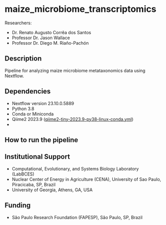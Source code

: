 # maize_microbiome_transcriptomics

Researchers:
 * Dr. Renato Augusto Corrêa dos Santos
 * Professor Dr. Jason Wallace
 * Professor Dr. Diego M. Riaño-Pachón


## Description

Pipeline for analyzing maize microbiome metataxonomics data using Nextflow.


## Dependencies

 * Nextflow version 23.10.0.5889
 * Python 3.8
 * Conda or Miniconda
 * Qiime2 2023.9 ([qiime2-tiny-2023.9-py38-linux-conda.yml](https://data.qiime2.org/distro/tiny/qiime2-tiny-2023.9-py38-linux-conda.yml))
 * 

## How to run the pipeline



## Institutional Support

 * Computational, Evolutionary, and Systems Biology Laboratory (LabBCES)
 * Nuclear Center of Energy in Agriculture (CENA), University of Sao Paulo, Piracicaba, SP, Brazil
 * University of Georgia, Athens, GA, USA

## Funding

 * São Paulo Research Foundation (FAPESP), São Paulo, SP, Brazil

